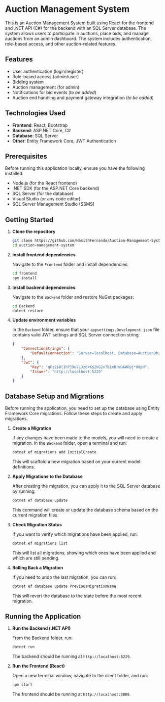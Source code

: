# Auction Management System

This is an Auction Management System built using React for the frontend and .NET API (C#) for the backend with an SQL Server database. The system allows users to participate in auctions, place bids, and manage auctions from an admin dashboard. The system includes authentication, role-based access, and other auction-related features.

## Features

- User authentication (login/register)
- Role-based access (admin/user)
- Bidding system
- Auction management (for admin)
- Notifications for bid events (*to be added*)
- Auction end handling and payment gateway integration (*to be added*)

## Technologies Used

- **Frontend**: React, Bootstrap
- **Backend**: ASP.NET Core, C#
- **Database**: SQL Server
- **Other**: Entity Framework Core, JWT Authentication

## Prerequisites

Before running this application locally, ensure you have the following installed:

- Node.js (for the React frontend)
- .NET SDK (for the ASP.NET Core backend)
- SQL Server (for the database)
- Visual Studio (or any code editor)
- SQL Server Management Studio (SSMS)

## Getting Started

1. **Clone the repository**

    ```bash
    git clone https://github.com/HasithFernando/Auction-Management-System.git
    cd auction-management-system
    ```

2. **Install frontend dependencies**

    Navigate to the `Frontend` folder and install dependencies:

    ```bash
    cd frontend
    npm install
    ```

3. **Install backend dependencies**

    Navigate to the `Backend` folder and restore NuGet packages:

    ```bash
    cd Backend
    dotnet restore
    ```

4. **Update environment variables**

    In the `Backend` folder, ensure that your `appsettings.Development.json` file contains valid JWT settings and SQL Server connection string:

    ```json
    {
        "ConnectionStrings": {
            "DefaultConnection": "Server=localhost; Database=AuctionDb; Trusted_Connection=true"
        },
        "Jwt": {
            "Key": "qFz2$8(1hP]9u7LJz6+K$2hG2v7b1mB!wG6#R@j*U0pH",
            "Issuer": "http://localhost:5229"
        }
    }
    ```

## Database Setup and Migrations

Before running the application, you need to set up the database using Entity Framework Core migrations. Follow these steps to create and apply migrations.

1. **Create a Migration**

    If any changes have been made to the models, you will need to create a migration. In the `Backend` folder, open a terminal and run:

    ```bash
    dotnet ef migrations add InitialCreate
    ```

    This will scaffold a new migration based on your current model definitions.

2. **Apply Migrations to the Database**

    After creating the migration, you can apply it to the SQL Server database by running:

    ```bash
    dotnet ef database update
    ```

    This command will create or update the database schema based on the current migration files.

3. **Check Migration Status**

    If you want to verify which migrations have been applied, run:

    ```bash
    dotnet ef migrations list
    ```

    This will list all migrations, showing which ones have been applied and which are still pending.

4. **Rolling Back a Migration**

    If you need to undo the last migration, you can run:

    ```bash
    dotnet ef database update PreviousMigrationName
    ```

    This will revert the database to the state before the most recent migration.

## Running the Application

1. **Run the Backend (.NET API)**

    From the Backend folder, run:

    ```bash
    dotnet run
    ```

    The backend should be running at `http://localhost:5229`.

2. **Run the Frontend (React)**

    Open a new terminal window, navigate to the client folder, and run:

    ```bash
    npm start
    ```

    The frontend should be running at `http://localhost:3000`.